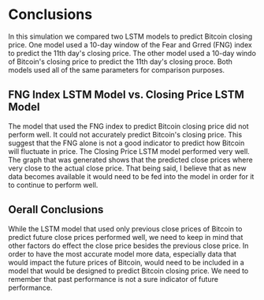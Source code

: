 # Conclusions

In this simulation we compared two LSTM models to predict Bitcoin closing price. One model used a 10-day window of the Fear and Grred (FNG) index to predict the 11th day's closing price. The other model used a 10-day windo of Bitcoin's closing price to predict the 11th day's closing proce. Both models used all of the same parameters for comparison purposes.

## FNG Index LSTM Model vs. Closing Price LSTM Model

The model that used the FNG index to predict Bitcoin closing price did not perform well. It could not accurately predict Bitcoin's closing price. This suggest that the FNG alone is not a good indicator to predict how Bitcoin will fluctuate in price. The Closing Price LSTM model performed very well. The graph that was generated shows that the predicted close prices where very close to the actual close price. That being said, I believe that as new data becomes available it would need to be fed into the model in order for it to continue to perform well.

## Oerall Conclusions

While the LSTM model that used only previous close prices of Bitcoin to predict future close prices performed well, we need to keep in mind that other factors do effect the close price besides the previous close price. In order to have the most accurate model more data, especially data that would impact the future prices of Bitcoin, would need to be included in a model that would be designed to predict Bitcoin closing price. We need to remember that past performance is not a sure indicator of future performance.
